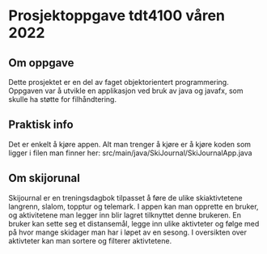 # Prosjektoppgave tdt4100 våren 2022

## Om oppgave
Dette prosjektet er en del av faget objektorientert programmering. Oppgaven var å utvikle en applikasjon ved bruk av java og javafx, som skulle ha støtte for filhåndtering.

## Praktisk info
Det er enkelt å kjøre appen. Alt man trenger å kjøre er å kjøre koden som ligger i filen man finner her: src/main/java/SkiJournal/SkiJournalApp.java  


## Om skijorunal
Skijournal er en treningsdagbok tilpasset å føre de ulike skiaktivtetene langrenn, slalom, topptur og telemark. I appen kan man opprette en bruker, og aktivitetene man legger inn blir lagret tilknyttet denne brukeren. En bruker kan sette seg et distansemål, legge inn ulike aktivteter og følge med på hvor mange skidager man har i løpet av en sesong. I oversikten over aktivteter kan man sortere og filterer aktivtetene.

